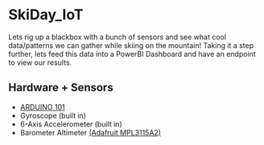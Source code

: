 # SkiDay_IoT

Lets rig up a blackbox with a bunch of sensors and see what cool data/patterns we can gather while skiing on the mountain! Taking it a step further, lets feed this data into a PowerBI Dashboard and have an endpoint to view our results.

## Hardware + Sensors
- [ARDUINO 101](https://www.arduino.cc/en/Main/ArduinoBoard101)
- Gyroscope (built in)
- 6-Axis Accelerometer (built in)
- Barometer Altimeter [(Adafruit MPL3115A2)](https://www.adafruit.com/product/1893)
